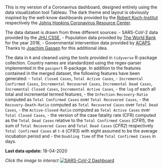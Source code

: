 This is my version of a Coronavirus dashboard, designed entirely using
the data visualization tool Tableau. The dark theme and layout is
obviously inspired by the well-know dashboards provided by the [Robert
Koch-Institut](https://experience.arcgis.com/experience/478220a4c454480e823b17327b2bf1d4)
respectively the [Johns Hopkins Coronavirus Resource
Center](https://coronavirus.jhu.edu/map.html).

The data dataset is drawn from three different sources: - SARS-CoV-2
data provided by the [JHU
CSSE](https://github.com/CSSEGISandData/COVID-19), - Population data
provided by [The World
Bank](https://data.worldbank.org/indicator/sp.pop.totl) for the year
2018, - Governmental intervention data provided by
[ACAPS](https://www.acaps.org/covid19-government-measures-dataset).
Thanks to [Joachim
Gassen](https://joachim-gassen.github.io/2020/03/merge-covid-19-data-with-governmental-interventions-data/)
for this additional idea.

The data in `R` and cleaned using the tools provided in `tidyverse`
R-package collection. Country names are standardized using the
regex-parser implemented in the `passport` R-package. In addition to the
features contained in the merged dataset, the following features have
been generated: - `Total Closed Cases`, `Total Active Cases`, -
`Incremental Confirmed Cases`, `Incremental Recovered Cases`,
`Incremental Dead Cases`, `Incremental Closed Cases`,
`Incremental Active Cases`, - the `log` of each all total and
incremental termed features, - the `Infection-Recovery-Ratio` computed
as `Total Confirmed Cases` over `Total Recovered Cases`, - the
`Recovery-Death-Ratio` computed as `Total Recovered Cases` over
`Total Dead Cases`, - the `Active-Closed-Ratio` computed as
`Total Active Cases` over `Total Closed Cases`, - the version of the
case fatality rate (CFR) computed as the `Total Dead Cases` relative to
the `Total Confirmed Cases` (*CFR1*), the sum of `Total Recovered Cases`
and `Total Dead Cases` (*CFR2*) respectively `Total Confirmed Cases` at
`t-8` (*CFR3*) with eight assumed to be the average incubation period
and - the `Doubling Time` of the `Total Confirmed Cases` in days.

**Last data update:** 18-04-2020

*Click the image to interact* [![SARS-CoV-2
Dashboard](preview.png)](https://public.tableau.com/views/SARS-CoV-2Dashboard_15872319731490/Global?:display_count=y&:origin=viz_share_linkfeatured.png)
